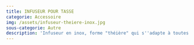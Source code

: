 ```yaml
---
title: INFUSEUR POUR TASSE
categorie: Accessoire
img: /assets/infuseur-theiere-inox.jpg
sous-categorie: Autre
description: 'Infuseur en inox, forme "théière" qui s''adapte à toutes les tasses et mugs.'
---
```



